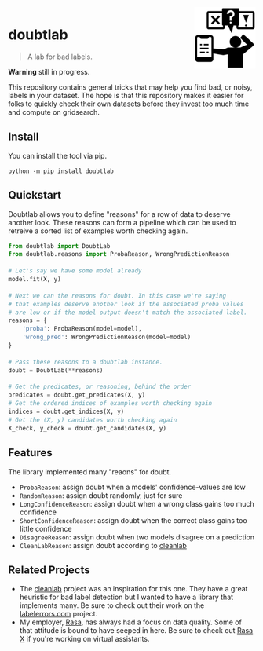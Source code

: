 <img src="doubt.png" width=125 height=125 align="right">

# doubtlab

> A lab for bad labels.

**Warning** still in progress.

This repository contains general tricks that may help you find bad, or noisy, labels in your dataset. The hope is that this repository makes it easier for folks to quickly check their own datasets before they invest too much time and compute on gridsearch.

## Install

You can install the tool via pip.

```
python -m pip install doubtlab
```

## Quickstart

Doubtlab allows you to define "reasons" for a row of data to deserve another look. These reasons can form a pipeline which can be used to retreive a sorted list of examples worth checking again.

```python
from doubtlab import DoubtLab
from doubtlab.reasons import ProbaReason, WrongPredictionReason

# Let's say we have some model already
model.fit(X, y)

# Next we can the reasons for doubt. In this case we're saying
# that examples deserve another look if the associated proba values
# are low or if the model output doesn't match the associated label.
reasons = {
    'proba': ProbaReason(model=model),
    'wrong_pred': WrongPredictionReason(model=model)
}

# Pass these reasons to a doubtlab instance.
doubt = DoubtLab(**reasons)

# Get the predicates, or reasoning, behind the order
predicates = doubt.get_predicates(X, y)
# Get the ordered indices of examples worth checking again
indices = doubt.get_indices(X, y)
# Get the (X, y) candidates worth checking again
X_check, y_check = doubt.get_candidates(X, y)
```

## Features

The library implemented many "reaons" for doubt.

- `ProbaReason`: assign doubt when a models' confidence-values are low
- `RandomReason`: assign doubt randomly, just for sure
- `LongConfidenceReason`: assign doubt when a wrong class gains too much confidence
- `ShortConfidenceReason`: assign doubt when the correct class gains too little confidence
- `DisagreeReason`: assign doubt when two models disagree on a prediction
- `CleanLabReason`: assign doubt according to [cleanlab](https://github.com/cleanlab/cleanlab)

## Related Projects

- The [cleanlab](https://github.com/cleanlab/cleanlab) project was an inspiration for this one. They have a great heuristic for bad label detection but I wanted to have a library that implements many. Be sure to check out their work on the [labelerrors.com](https://labelerrors.com) project.
- My employer, [Rasa](https://rasa.com/), has always had a focus on data quality. Some of that attitude is bound to have seeped in here. Be sure to check out [Rasa X](https://rasa.com/docs/rasa-x/) if you're working on virtual assistants.
